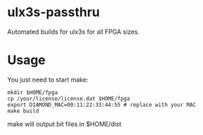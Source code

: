 # ulx3s-passthru

Automated builds for ulx3s for all FPGA sizes.

# Usage

You just need to start make:

```
mkdir $HOME/fpga
cp /your/license/license.dat $HOME/fpga
export DIAMOND_MAC=00:11:22:33:44:55 # replace with your MAC
make build
```
make will output bit files in $HOME/dist

